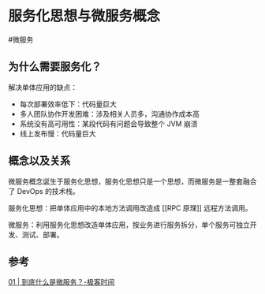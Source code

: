 # 服务化思想与微服务概念

#微服务 

## 为什么需要服务化？

解决单体应用的缺点：

- 每次部署效率低下：代码量巨大
- 多人团队协作开发困难：涉及相关人员多，沟通协作成本高
- 系统没有高可用性：某段代码有问题会导致整个 JVM 崩溃
- 线上发布慢：代码量巨大

## 概念以及关系

微服务概念诞生于服务化思想，服务化思想只是一个思想，而微服务是一整套融合了 DevOps 的技术栈。

服务化思想：把单体应用中的本地方法调用改造成 [[RPC 原理]] 远程方法调用。

微服务：利用服务化思想改造单体应用，按业务进行服务拆分，单个服务可独立开发、测试、部署。

## 参考

[01 | 到底什么是微服务？-极客时间](https://time.geekbang.org/column/article/13882)